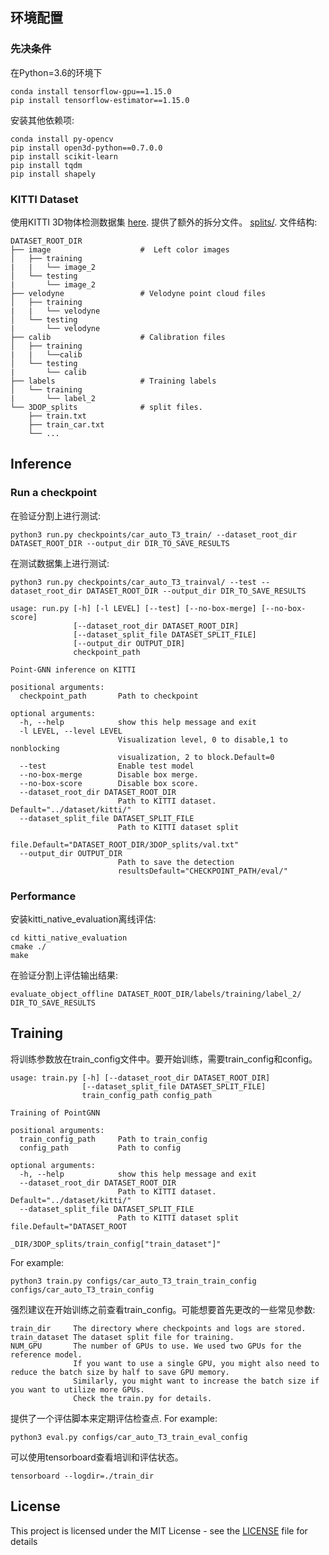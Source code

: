 ## 环境配置

### 先决条件
在Python=3.6的环境下
```
conda install tensorflow-gpu==1.15.0
pip install tensorflow-estimator==1.15.0
```

安装其他依赖项: 
```
conda install py-opencv
pip install open3d-python==0.7.0.0
pip install scikit-learn
pip install tqdm
pip install shapely
```

### KITTI Dataset

使用KITTI 3D物体检测数据集 [here](https://blog.csdn.net/qq_16137569/article/details/118873033). 提供了额外的拆分文件。 [splits/](splits). 文件结构:

    DATASET_ROOT_DIR
    ├── image                    #  Left color images
    │   ├── training
    |   |   └── image_2            
    │   └── testing
    |       └── image_2 
    ├── velodyne                 # Velodyne point cloud files
    │   ├── training
    |   |   └── velodyne            
    │   └── testing
    |       └── velodyne 
    ├── calib                    # Calibration files
    │   ├── training
    |   |   └──calib            
    │   └── testing
    |       └── calib 
    ├── labels                   # Training labels
    │   └── training
    |       └── label_2
    └── 3DOP_splits              # split files.
        ├── train.txt
        ├── train_car.txt
        └── ...


## Inference
### Run a checkpoint
在验证分割上进行测试:
```
python3 run.py checkpoints/car_auto_T3_train/ --dataset_root_dir DATASET_ROOT_DIR --output_dir DIR_TO_SAVE_RESULTS
```
在测试数据集上进行测试:
```
python3 run.py checkpoints/car_auto_T3_trainval/ --test --dataset_root_dir DATASET_ROOT_DIR --output_dir DIR_TO_SAVE_RESULTS
```

```
usage: run.py [-h] [-l LEVEL] [--test] [--no-box-merge] [--no-box-score]
              [--dataset_root_dir DATASET_ROOT_DIR]
              [--dataset_split_file DATASET_SPLIT_FILE]
              [--output_dir OUTPUT_DIR]
              checkpoint_path

Point-GNN inference on KITTI

positional arguments:
  checkpoint_path       Path to checkpoint

optional arguments:
  -h, --help            show this help message and exit
  -l LEVEL, --level LEVEL
                        Visualization level, 0 to disable,1 to nonblocking
                        visualization, 2 to block.Default=0
  --test                Enable test model
  --no-box-merge        Disable box merge.
  --no-box-score        Disable box score.
  --dataset_root_dir DATASET_ROOT_DIR
                        Path to KITTI dataset. Default="../dataset/kitti/"
  --dataset_split_file DATASET_SPLIT_FILE
                        Path to KITTI dataset split
                        file.Default="DATASET_ROOT_DIR/3DOP_splits/val.txt"
  --output_dir OUTPUT_DIR
                        Path to save the detection
                        resultsDefault="CHECKPOINT_PATH/eval/"
```
### Performance
安装kitti_native_evaluation离线评估:
```
cd kitti_native_evaluation
cmake ./
make
```
在验证分割上评估输出结果:
```
evaluate_object_offline DATASET_ROOT_DIR/labels/training/label_2/ DIR_TO_SAVE_RESULTS
```

## Training
将训练参数放在train_config文件中。要开始训练，需要train_config和config。
```
usage: train.py [-h] [--dataset_root_dir DATASET_ROOT_DIR]
                [--dataset_split_file DATASET_SPLIT_FILE]
                train_config_path config_path

Training of PointGNN

positional arguments:
  train_config_path     Path to train_config
  config_path           Path to config

optional arguments:
  -h, --help            show this help message and exit
  --dataset_root_dir DATASET_ROOT_DIR
                        Path to KITTI dataset. Default="../dataset/kitti/"
  --dataset_split_file DATASET_SPLIT_FILE
                        Path to KITTI dataset split file.Default="DATASET_ROOT
                        _DIR/3DOP_splits/train_config["train_dataset"]"
```
For example:
```
python3 train.py configs/car_auto_T3_train_train_config configs/car_auto_T3_train_config
```
强烈建议在开始训练之前查看train_config。可能想要首先更改的一些常见参数:
```
train_dir     The directory where checkpoints and logs are stored.
train_dataset The dataset split file for training. 
NUM_GPU       The number of GPUs to use. We used two GPUs for the reference model. 
              If you want to use a single GPU, you might also need to reduce the batch size by half to save GPU memory.
              Similarly, you might want to increase the batch size if you want to utilize more GPUs. 
              Check the train.py for details.               
```
提供了一个评估脚本来定期评估检查点. For example:
```
python3 eval.py configs/car_auto_T3_train_eval_config 
```
可以使用tensorboard查看培训和评估状态。
```
tensorboard --logdir=./train_dir
```

## License

This project is licensed under the MIT License - see the [LICENSE](LICENSE) file for details


